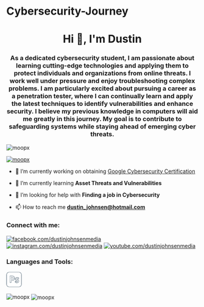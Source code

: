# Cybersecurity-Journey
<h1 align="center">Hi 👋, I'm Dustin</h1>
<h3 align="center">As a dedicated cybersecurity student, I am passionate about learning cutting-edge technologies and applying them to protect individuals and organizations from online threats. I work well under pressure and enjoy troubleshooting complex problems. I am particularly excited about pursuing a career as a penetration tester, where I can continually learn and apply the latest techniques to identify vulnerabilities and enhance security. I believe my previous knowledge in computers will aid me greatly in this journey. My goal is to contribute to safeguarding systems while staying ahead of emerging cyber threats.</h3>

<p align="left"> <img src="https://komarev.com/ghpvc/?username=moopx&label=Profile%20views&color=0e75b6&style=flat" alt="moopx" /> </p>

<p align="left"> <a href="https://github.com/ryo-ma/github-profile-trophy"><img src="https://github-profile-trophy.vercel.app/?username=moopx" alt="moopx" /></a> </p>

- 🔭 I’m currently working on obtaining [Google Cybersecurity Certification](https://grow.google/certificates/cybersecurity/)

- 🌱 I’m currently learning **Asset Threats and Vulnerabilities**

- 🤝 I’m looking for help with **Finding a job in Cybersecurity**

- 📫 How to reach me **dustin_johnsen@hotmail.com**

<h3 align="left">Connect with me:</h3>
<p align="left">
<a href="https://fb.com/facebook.com/dustinjohnsenmedia" target="blank"><img align="center" src="https://raw.githubusercontent.com/rahuldkjain/github-profile-readme-generator/master/src/images/icons/Social/facebook.svg" alt="facebook.com/dustinjohnsenmedia" height="30" width="40" /></a>
<a href="https://instagram.com/instagram.com/dustinjohnsenmedia" target="blank"><img align="center" src="https://raw.githubusercontent.com/rahuldkjain/github-profile-readme-generator/master/src/images/icons/Social/instagram.svg" alt="instagram.com/dustinjohnsenmedia" height="30" width="40" /></a>
<a href="https://www.youtube.com/c/youtube.com/dustinjohnsenmedia" target="blank"><img align="center" src="https://raw.githubusercontent.com/rahuldkjain/github-profile-readme-generator/master/src/images/icons/Social/youtube.svg" alt="youtube.com/dustinjohnsenmedia" height="30" width="40" /></a>
</p>

<h3 align="left">Languages and Tools:</h3>
<p align="left"> <a href="https://www.photoshop.com/en" target="_blank" rel="noreferrer"> <img src="https://raw.githubusercontent.com/devicons/devicon/master/icons/photoshop/photoshop-line.svg" alt="photoshop" width="40" height="40"/> </a> </p>

<p><img align="left" src="https://github-readme-stats.vercel.app/api/top-langs?username=moopx&show_icons=true&locale=en&layout=compact" alt="moopx" /></p>

<p>&nbsp;<img align="center" src="https://github-readme-stats.vercel.app/api?username=moopx&show_icons=true&locale=en" alt="moopx" /></p>

